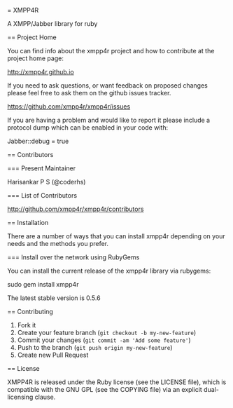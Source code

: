 = XMPP4R

A XMPP/Jabber library for ruby


== Project Home

You can find info about the xmpp4r project and how to contribute
at the project home page:

http://xmpp4r.github.io

If you need to ask questions, or want feedback on proposed changes
please feel free to ask them on the github issues tracker. 

https://github.com/xmpp4r/xmpp4r/issues

If you are having a problem and would like to report it
please include a protocol dump
which can be enabled in your code with:

  Jabber::debug = true


== Contributors

=== Present Maintainer

  Harisankar P S (@coderhs)

=== List of Contributors
  
http://github.com/xmpp4r/xmpp4r/contributors


== Installation

There are a number of ways that you can install xmpp4r depending
on your needs and the methods you prefer.

=== Install over the network using RubyGems

You can install the current release of the xmpp4r library via rubygems:

  sudo gem install xmpp4r

The latest stable version is 0.5.6


== Contributing

1. Fork it
2. Create your feature branch (`git checkout -b my-new-feature`)
3. Commit your changes (`git commit -am 'Add some feature'`)
4. Push to the branch (`git push origin my-new-feature`)
5. Create new Pull Request

== License

XMPP4R is released under the Ruby license (see the LICENSE file), which is
compatible with the GNU GPL (see the COPYING file) via an explicit
dual-licensing clause.



